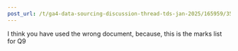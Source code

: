 ```yaml
---
post_url: /t/ga4-data-sourcing-discussion-thread-tds-jan-2025/165959/35
---
```

I think you have used the wrong document, because, this is the marks list for Q9